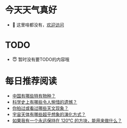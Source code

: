 # 今天天气真好
- 👋 这里啥都没有，[欢迎访问](https://zhangfeng-ola.github.io/)
<!---
- 👀 I’m interested in ...
- 🌱 I’m currently learning ...
- 💞️ I’m looking to collaborate on ...
- 📫 How to reach me ...
- 😇 I'm doing something ...

--->

# TODO 
- 😇 暂时没有要TODO的内容哦

<!---
zhangfeng-ola/zhangfeng-ola is a ✨ special ✨ repository because its `README.md` (this file) appears on your GitHub profile.
You can click the Preview link to take a look at your changes.
--->

# 每日推荐阅读
<!-- BLOG-POST-LIST:START -->
- [中国有哪些特有物种？](https://daily.zhihu.com/story/9761755)
- [科学史上有哪些令人惋惜的遗憾？](https://daily.zhihu.com/story/9761749)
- [你拍过或看过哪些天文现象？](https://daily.zhihu.com/story/9761752)
- [宇宙天体有哪些超乎想象的演化方式？](https://daily.zhihu.com/story/9761758)
- [如果我有一个永远保持在 120℃ 的方块，能用来做什么？](https://daily.zhihu.com/story/9761818)
<!-- BLOG-POST-LIST:END -->
